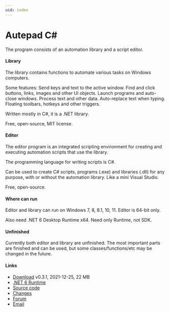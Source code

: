 ```yaml
---
uid: index
---
```


# Autepad C#

The program consists of an automation library and a script editor.

#### Library
The library contains functions to automate various tasks on Windows computers.

Some features: Send keys and text to the active window. Find and click buttons, links, images and other UI objects. Launch programs and auto-close windows. Process text and other data. Auto-replace text when typing. Floating toolbars, hotkeys and other triggers.

Written mostly in C#, it is a .NET library.

Free, open-source, MIT license.

#### Editor
The editor program is an integrated scripting environment for creating and executing automation scripts that use the library.

The programming language for writing scripts is C#.

Can be used to create C# scripts, programs (.exe) and libraries (.dll) for any purpose, with or without the automation library. Like a mini Visual Studio.

Free, open-source.

#### Where can run
Editor and library can run on Windows 7, 8, 8.1, 10, 11. Editor is 64-bit only.

Also need .NET 6 Desktop Runtime x64. Need only Runtime, not SDK.

#### Unfinished
Currently both editor and library are unfinished. The most important parts are finished and can be used, but some classes/functions/etc may be changed in the future.

#### Links
- [Download](https://www.quickmacros.com/au/AutepadSetup.exe) v0.3.1, 2021-12-25, 22 MB
- [.NET 6 Runtime](https://dotnet.microsoft.com/download)
- [Source code](https://github.com/qmgindi/Au)
- [Changes](https://github.com/qmgindi/Au/blob/master/Other/DocFX/_doc/changes/)
- [Forum](https://www.quickmacros.com/forum/forumdisplay.php?fid=19)
- [Email](mailto:support@quickmacros.com)
